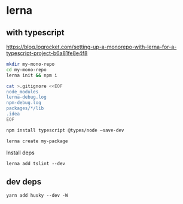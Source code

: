 # lerna

## with typescript

https://blog.logrocket.com/setting-up-a-monorepo-with-lerna-for-a-typescript-project-b6a81fe8e4f8

```bash
mkdir my-mono-repo
cd my-mono-repo
lerna init && npm i

cat >.gitignore <<EOF
node_modules
lerna-debug.log
npm-debug.log
packages/*/lib
.idea
EOF

npm install typescript @types/node —save-dev

lerna create my-package

```

Install deps

```
lerna add tslint --dev
```

## dev deps

```
yarn add husky --dev -W
```